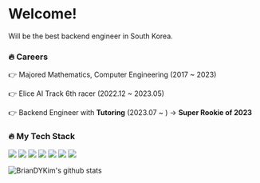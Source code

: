 # Welcome!
Will be the best backend engineer in South Korea.

### 🔥 Careers

👉 Majored Mathematics, Computer Engineering (2017 ~ 2023)

👉 Elice AI Track 6th racer (2022.12 ~ 2023.05)

👉 Backend Engineer with **Tutoring** (2023.07 ~ ) -> **Super Rookie of 2023**

### 🔥 My Tech Stack

<img src="https://img.shields.io/badge/java-007396?style=for-the-badge&logo=java&logoColor=white"> <img src="https://img.shields.io/badge/Kotlin-7F52FF?style=for-the-badge&logo=Kotlin&logoColor=black"> <img src="https://img.shields.io/badge/Spring Boot-6DB33F?style=for-the-badge&logo=Spring Boot&logoColor=black"> <img src="https://img.shields.io/badge/NestJS-E0234E?style=for-the-badge&logo=NestJS&logoColor=black"> <img src="https://img.shields.io/badge/AWS-FFB71B?style=for-the-badge&logo=Amazon AWS&logoColor=black"> <img src="https://img.shields.io/badge/GRPC-00ADD8?style=for-the-badge&logo=&logoColor=black"> <img src="https://img.shields.io/badge/Jenkins-D24939?style=for-the-badge&logo=Jenkins&logoColor=black">  

![BrianDYKim's github stats](https://github-readme-stats.vercel.app/api?username=BrianDYKim&show_icons=true)
